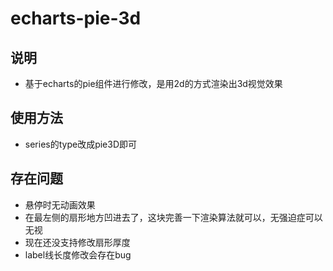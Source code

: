 # echarts-pie-3d

## 说明
* 基于echarts的pie组件进行修改，是用2d的方式渲染出3d视觉效果

## 使用方法
* series的type改成pie3D即可

## 存在问题
* 悬停时无动画效果
* 在最左侧的扇形地方凹进去了，这块完善一下渲染算法就可以，无强迫症可以无视
* 现在还没支持修改扇形厚度
* label线长度修改会存在bug


